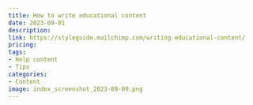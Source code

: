 ```yaml
---
title: How to write educational content
date: 2023-09-01
description: 
link: https://styleguide.mailchimp.com/writing-educational-content/
pricing: 
tags: 
- Help content
- Tips
categories: 
- Content
image: index_screenshot_2023-09-09.png
---
```

